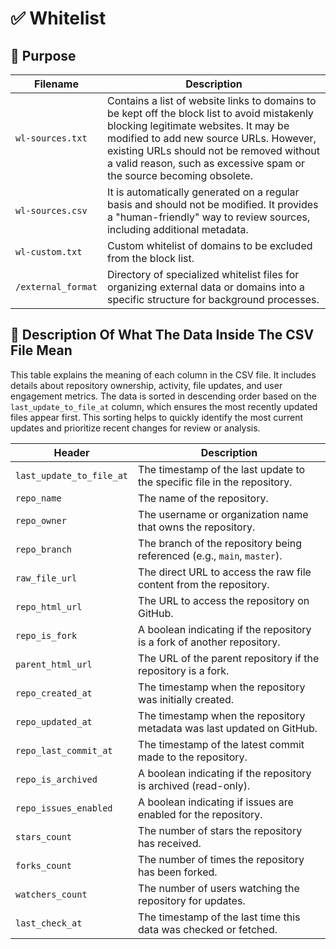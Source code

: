 # ✅ Whitelist

## 🎯 Purpose

| **Filename** | **Description** |
|---|---|
| `wl-sources.txt` | Contains a list of website links to domains to be kept off the block list to avoid mistakenly blocking legitimate websites. It may be modified to add new source URLs. However, existing URLs should not be removed without a valid reason, such as excessive spam or the source becoming obsolete. |
| `wl-sources.csv` | It is automatically generated on a regular basis and should not be modified. It provides a "human-friendly" way to review sources, including additional metadata. |
| `wl-custom.txt` | Custom whitelist of domains to be excluded from the block list. |
| `/external_format` | Directory of specialized whitelist files for organizing external data or domains into a specific structure for background processes. |

## 📝 Description Of What The Data Inside The CSV File Mean

This table explains the meaning of each column in the CSV file. It includes details about repository ownership, activity, file updates, and user engagement metrics. The data is sorted in descending order based on the `last_update_to_file_at` column, which ensures the most recently updated files appear first. This sorting helps to quickly identify the most current updates and prioritize recent changes for review or analysis.

| **Header** | **Description** |
|------------|-----------------|
| `last_update_to_file_at` | The timestamp of the last update to the specific file in the repository. |
| `repo_name` | The name of the repository. |
| `repo_owner` | The username or organization name that owns the repository. |
| `repo_branch` | The branch of the repository being referenced (e.g., `main`, `master`). |
| `raw_file_url` | The direct URL to access the raw file content from the repository. |
| `repo_html_url` | The URL to access the repository on GitHub. |
| `repo_is_fork` | A boolean indicating if the repository is a fork of another repository. |
| `parent_html_url` | The URL of the parent repository if the repository is a fork. |
| `repo_created_at` | The timestamp when the repository was initially created. |
| `repo_updated_at` | The timestamp when the repository metadata was last updated on GitHub. |
| `repo_last_commit_at` | The timestamp of the latest commit made to the repository. |
| `repo_is_archived` | A boolean indicating if the repository is archived (read-only). |
| `repo_issues_enabled` | A boolean indicating if issues are enabled for the repository. |
| `stars_count` | The number of stars the repository has received. |
| `forks_count` | The number of times the repository has been forked. |
| `watchers_count` | The number of users watching the repository for updates. |
| `last_check_at` | The timestamp of the last time this data was checked or fetched. |
